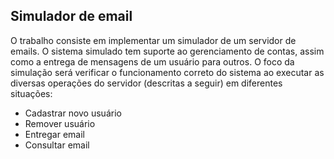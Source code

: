 ## Simulador de email
O trabalho consiste em implementar um simulador de um servidor de emails. O sistema simulado tem suporte ao gerenciamento de contas, assim como a entrega de mensagens de um usuário para outros.
O foco da simulação será verificar o funcionamento correto do sistema ao executar as diversas operações do servidor (descritas a seguir) em diferentes situações:
-  Cadastrar novo usuário
- Remover usuário
- Entregar email
- Consultar email
